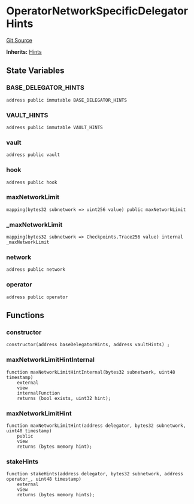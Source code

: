 # OperatorNetworkSpecificDelegatorHints
[Git Source](https://github.com/symbioticfi/core/blob/454f363c3e06eeffbe2515756b914d72c84b8ae4/src/contracts/hints/DelegatorHints.sol)

**Inherits:**
[Hints](/Users/andreikorokhov/symbiotic/core/docs/autogen/src/src/contracts/hints/Hints.sol/abstract.Hints.md)


## State Variables
### BASE_DELEGATOR_HINTS

```solidity
address public immutable BASE_DELEGATOR_HINTS
```


### VAULT_HINTS

```solidity
address public immutable VAULT_HINTS
```


### vault

```solidity
address public vault
```


### hook

```solidity
address public hook
```


### maxNetworkLimit

```solidity
mapping(bytes32 subnetwork => uint256 value) public maxNetworkLimit
```


### _maxNetworkLimit

```solidity
mapping(bytes32 subnetwork => Checkpoints.Trace256 value) internal _maxNetworkLimit
```


### network

```solidity
address public network
```


### operator

```solidity
address public operator
```


## Functions
### constructor


```solidity
constructor(address baseDelegatorHints, address vaultHints) ;
```

### maxNetworkLimitHintInternal


```solidity
function maxNetworkLimitHintInternal(bytes32 subnetwork, uint48 timestamp)
    external
    view
    internalFunction
    returns (bool exists, uint32 hint);
```

### maxNetworkLimitHint


```solidity
function maxNetworkLimitHint(address delegator, bytes32 subnetwork, uint48 timestamp)
    public
    view
    returns (bytes memory hint);
```

### stakeHints


```solidity
function stakeHints(address delegator, bytes32 subnetwork, address operator_, uint48 timestamp)
    external
    view
    returns (bytes memory hints);
```

